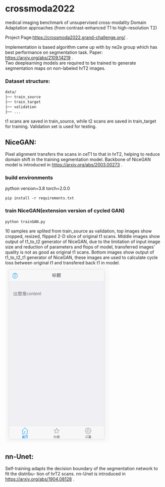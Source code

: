 # crossmoda2022
medical imaging benchmark of unsupervised cross-modality Domain Adaptation approaches (from contrast-enhanced T1 to high-resolution T2)

Project Page:https://crossmoda2022.grand-challenge.org/ .

Implementation is based algorithm came up with by ne2e group which has best performance on segmentation task. Paper: https://arxiv.org/abs/2109.14219 .  
Two deeplearning models are required to be trained to generate segmentation maps on non-labeled hrT2 images. 


### Dataset structure:
```
data/
├── train_source
├── train_target
├── validation
├── ...
```
t1 scans are saved in train_source, while t2 scans are saved in train_target for training. Validation set is used for testing.

## NiceGAN:
Pixel alignment transfers the scans in ceT1 to that in hrT2, helping to reduce domain shift in the training segmentation model. Backbone of NiceGAN model is introduced in https://arxiv.org/abs/2003.00273 .

### build environments
python version=3.8
torch=2.0.0
```
pip install -r requirements.txt
```
### train NiceGAN(extension version of cycled GAN)
```
python trainGAN.py 
```
10 samples are splited from train_source as validation, top images show  cropped, resized, flipped 2-D slice of original t1 scans. 
Middle images show output of t1_to_t2 generator of NiceGAN, due to the limitation of input image size and reduction of parameters and flops of model, transferred images' quality is not as good as original t1 scans. 
Bottom images show output of t1_to_t2_t1 generator of NiceGAN, these images are used to calculate cycle loss between original t1 and transfered back t1 in model. 
![Image text](https://raw.githubusercontent.com/hongmaju/light7Local/master/img/productShow/20170518152848.png)

## nn-Unet:
Self-training adapts the decision boundary of the segmentation network to fit the distribu- tion of hrT2 scans. nn-Unet is introduced in https://arxiv.org/abs/1904.08128 .


